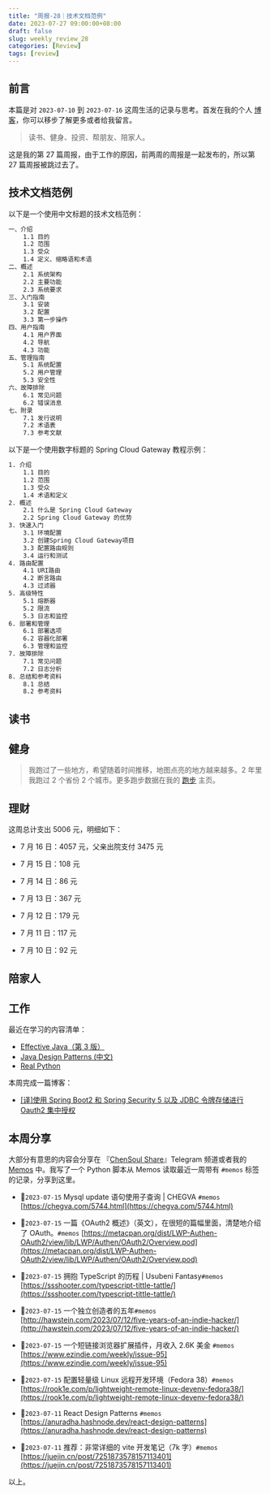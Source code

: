 ```yaml
---
title: "周报-28｜技术文档范例"
date: 2023-07-27 09:00:00+08:00
draft: false
slug: weekly_review_28
categories: [Review]
tags: [review]
---
```


## 前言

本篇是对 `2023-07-10` 到 `2023-07-16` 这周生活的记录与思考。首发在我的个人 [博客](https://blog.chensoul.cc/)，你可以移步了解更多或者给我留言。

> 读书、健身、投资、帮朋友、陪家人。

这是我的第 27 篇周报，由于工作的原因，前两周的周报是一起发布的，所以第 27 篇周报被跳过去了。

## 技术文档范例

以下是一个使用中文标题的技术文档范例：

```bash
一、介绍
    1.1 目的
    1.2 范围
    1.3 受众
    1.4 定义、缩略语和术语
二、概述
    2.1 系统架构
    2.2 主要功能
    2.3 系统要求
三、入门指南
    3.1 安装
    3.2 配置
    3.3 第一步操作
四、用户指南
    4.1 用户界面
    4.2 导航
    4.3 功能
五、管理指南
    5.1 系统配置
    5.2 用户管理
    5.3 安全性
六、故障排除
    6.1 常见问题
    6.2 错误消息
七、附录
    7.1 发行说明
    7.2 术语表
    7.3 参考文献
```

以下是一个使用数字标题的 Spring Cloud Gateway 教程示例：

```bash
1. 介绍
    1.1 目的
    1.2 范围
    1.3 受众
    1.4 术语和定义
2. 概述
    2.1 什么是 Spring Cloud Gateway
    2.2 Spring Cloud Gateway 的优势
3. 快速入门
    3.1 环境配置
    3.2 创建Spring Cloud Gateway项目
    3.3 配置路由规则
    3.4 运行和测试
4. 路由配置
    4.1 URI路由
    4.2 断言路由
    4.3 过滤器
5. 高级特性
    5.1 熔断器
    5.2 限流
    5.3 日志和监控
6. 部署和管理
    6.1 部署选项
    6.2 容器化部署
    6.3 管理和监控
7. 故障排除
    7.1 常见问题
    7.2 日志分析
8. 总结和参考资料
    8.1 总结
    8.2 参考资料
```

## 读书

## 健身

> 我跑过了一些地方，希望随着时间推移，地图点亮的地方越来越多。2 年里我跑过 2 个省份 2 个城市。更多跑步数据在我的 [跑步](https://run.chensoul.cc/) 主页。

## 理财

这周总计支出 5006 元，明细如下：

- 7 月 16 日：4057 元，父亲出院支付 3475 元

- 7 月 15 日：108 元

- 7 月 14 日：86 元

- 7 月 13 日：367 元

- 7 月 12 日：179 元

- 7 月 11 日：117 元

- 7 月 10 日：92 元

## 陪家人

## 工作

最近在学习的内容清单：

- [Effective Java（第 3 版）](https://github.com/clxering/Effective-Java-3rd-edition-Chinese-English-bilingual/tree/dev)
- [Java Design Patterns (中文)](https://java-design-patterns.com/zh/)
- [Real Python](https://realpython.com/)

本周完成一篇博客：

- [[译]使用 Spring Boot2 和 Spring Security 5 以及 JDBC 令牌存储进行 Oauth2 集中授权](/posts/2023/07/14/oauth-2-centralized-authorization-with-spring-boot-2-and-spring-security-5-and-jdbc-token-store/)

## 本周分享

大部分有意思的内容会分享在 『[ChenSoul Share](https://t.me/chensouls)』Telegram 频道或者我的 [Memos](https://memos.chensoul.cc/) 中。我写了一个 Python 脚本从 Memos 读取最近一周带有 `#memos` 标签的记录，分享到这里。

- 📌`2023-07-15` Mysql update 语句使用子查询 | CHEGVA `#memos` [https://chegva.com/5744.html](https://chegva.com/5744.html)

- 📌`2023-07-15` 一篇《OAuth2 概述》（英文），在很短的篇幅里面，清楚地介绍了 OAuth。`#memos` [https://metacpan.org/dist/LWP-Authen-OAuth2/view/lib/LWP/Authen/OAuth2/Overview.pod](https://metacpan.org/dist/LWP-Authen-OAuth2/view/lib/LWP/Authen/OAuth2/Overview.pod)

- 📌`2023-07-15` 拥抱 TypeScript 的历程 | Usubeni Fantasy`#memos` [https://ssshooter.com/typescript-tittle-tattle/](https://ssshooter.com/typescript-tittle-tattle/)

- 📌`2023-07-15` 一个独立创造者的五年`#memos` [http://hawstein.com/2023/07/12/five-years-of-an-indie-hacker/](http://hawstein.com/2023/07/12/five-years-of-an-indie-hacker/)

- 📌`2023-07-15` 一个短链接浏览器扩展插件，月收入 2.6K 美金 `#memos` [https://www.ezindie.com/weekly/issue-95](https://www.ezindie.com/weekly/issue-95)

- 📌`2023-07-15` 配置轻量级 Linux 远程开发环境（Fedora 38）`#memos` [https://rook1e.com/p/lightweight-remote-linux-devenv-fedora38/](https://rook1e.com/p/lightweight-remote-linux-devenv-fedora38/)

- 📌`2023-07-11` React Design Patterns `#memos` [https://anuradha.hashnode.dev/react-design-patterns](https://anuradha.hashnode.dev/react-design-patterns)

- 📌`2023-07-11` 推荐：非常详细的 vite 开发笔记（7k 字）`#memos` [https://juejin.cn/post/7251873578157113401](https://juejin.cn/post/7251873578157113401)

以上。
